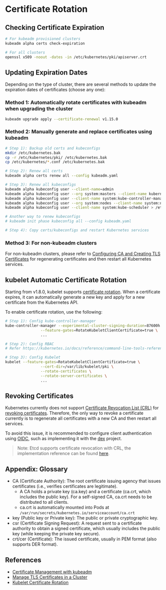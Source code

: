 # Certificate Rotation

## Checking Certificate Expiration

```bash
# For kubeadm provisioned clusters
kubeadm alpha certs check-expiration

# For all clusters
openssl x509 -noout -dates -in /etc/kubernetes/pki/apiserver.crt
```

## Updating Expiration Dates

Depending on the type of cluster, there are several methods to update the expiration dates of certificates (choose any one):

### Method 1: Automatically rotate certificates with kubeadm when upgrading the cluster

```bash
kubeadm upgrade apply --certificate-renewal v1.15.0
```

### Method 2: Manually generate and replace certificates using kubeadm

```bash
# Step 1): Backup old certs and kubeconfigs
mkdir /etc/kubernetes.bak
cp -r /etc/kubernetes/pki/ /etc/kubernetes.bak
cp /etc/kubernetes/*.conf /etc/kubernetes.bak

# Step 2): Renew all certs
kubeadm alpha certs renew all --config kubeadm.yaml

# Step 3): Renew all kubeconfigs
kubeadm alpha kubeconfig user --client-name=admin
kubeadm alpha kubeconfig user --org system:masters --client-name kubernetes-admin  > /etc/kubernetes/admin.conf
kubeadm alpha kubeconfig user --client-name system:kube-controller-manager > /etc/kubernetes/controller-manager.conf
kubeadm alpha kubeconfig user --org system:nodes --client-name system:node:$(hostname) > /etc/kubernetes/kubelet.conf
kubeadm alpha kubeconfig user --client-name system:kube-scheduler > /etc/kubernetes/scheduler.conf

# Another way to renew kubeconfigs
# kubeadm init phase kubeconfig all --config kubeadm.yaml

# Step 4): Copy certs/kubeconfigs and restart Kubernetes services
```

### Method 3: For non-kubeadm clusters

For non-kubeadm clusters, please refer to [Configuring CA and Creating TLS Certificates](../setup/k8s-hard-way/04-certificate-authority.md) for regenerating certificates and then restart all Kubernetes services.

## kubelet Automatic Certificate Rotation

Starting from v1.8.0, kubelet supports [certificate rotation](https://kubernetes.io/docs/tasks/tls/certificate-rotation/). When a certificate expires, it can automatically generate a new key and apply for a new certificate from the Kubernetes API.

To enable certificate rotation, use the following:

```bash
# Step 1): Config kube-controller-manager
kube-controller-manager --experimental-cluster-signing-duration=87600h \
                --feature-gates=RotateKubeletClientCertificate=true \
                ...

# Step 2): Config RBAC
# Refer https://kubernetes.io/docs/reference/command-line-tools-reference/kubelet-tls-bootstrapping/#approval

# Step 3): Config Kubelet
kubelet --feature-gates=RotateKubeletClientCertificate=true \
                --cert-dir=/var/lib/kubelet/pki \
                --rotate-certificates \
                --rotate-server-certificates \
                ...
```

## Revoking Certificates

Kubernetes currently does not support [Certificate Revocation List (CRL)](https://en.wikipedia.org/wiki/Certificate_revocation_list) for [revoking certificates](https://github.com/kubernetes/kubernetes/issues/18982). Therefore, the only way to revoke a certificate currently is to regenerate all certificates with a new CA and then restart all services.

To avoid this issue, it is recommended to configure client authentication using [OIDC](https://kubernetes.io/docs/reference/access-authn-authz/authentication/#openid-connect-tokens), such as implementing it with the [dex](https://github.com/dexidp/dex) project.

> Note: Etcd supports certificate revocation with CRL, the implementation reference can be found [here](https://github.com/etcd-io/etcd/blob/main/client/pkg/transport/listener_tls.go).

## Appendix: Glossary

* CA (Certificate Authority): The root certificate issuing agency that issues certificates (i.e., verifies certificates are legitimate).
  * A CA holds a private key (ca.key) and a certificate (ca.crt, which includes the public key). For a self-signed CA, ca.crt needs to be distributed to all clients.
  * ca.crt is automatically mounted into Pods at `/var/run/secrets/kubernetes.io/serviceaccount/ca.crt`
* key (Public key or Private key): The public or private cryptographic key.
* csr (Certificate Signing Request): A request sent to a certificate authority to obtain a signed certificate, which usually includes the public key (while keeping the private key secure).
* crt/cer (Certificate): The issued certificate, usually in PEM format (also supports DER format).

## References

* [Certificate Management with kubeadm](https://kubernetes.io/docs/tasks/administer-cluster/kubeadm/kubeadm-certs/)
* [Manage TLS Certificates in a Cluster](https://kubernetes.io/docs/tasks/tls/managing-tls-in-a-cluster/)
* [Kubelet Certificate Rotation](https://kubernetes.io/docs/tasks/tls/certificate-rotation/)